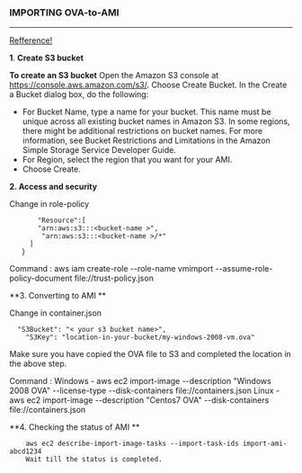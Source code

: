 ### **IMPORTING OVA-to-AMI**
-------------------------
[Refference!](https://docs.aws.amazon.com/vm-import/latest/userguide/vmimport-image-import.html#import-vm-image)

**1**. **Create S3 bucket**

  **To create an S3 bucket**
Open the Amazon S3 console at https://console.aws.amazon.com/s3/.
Choose Create Bucket.
  In the Create a Bucket dialog box, do the following:
  - For Bucket Name, type a name for your bucket. This name must be unique across all existing bucket names in Amazon S3. In some regions, there might be additional restrictions on bucket names. For more information, see Bucket Restrictions and Limitations in the Amazon Simple Storage Service Developer Guide.
  - For Region, select the region that you want for your AMI.
  - Choose Create.

**2.  Access and security**
        
Change in role-policy

           "Resource":[
           "arn:aws:s3:::<bucket-name >",
            "arn:aws:s3:::<bucket-name >/*"
         ]
       }    
 Command : 
        aws iam create-role --role-name vmimport --assume-role-policy-document file://trust-policy.json
      
**3.   Converting to AMI **
  
  Change in container.json

      "S3Bucket": "< your s3 bucket name>",
        "S3Key": "location-in-your-bucket/my-windows-2008-vm.ova"
        
  Make sure you have copied the OVA file to S3 and completed the location in the above step. 
  
  Command :
             Windows
             - aws ec2 import-image --description "Windows 2008 OVA" --license-type <value> --disk-containers file://containers.json
             Linux 
             - aws ec2 import-image --description "Centos7 OVA" --disk-containers file://containers.json
 
**4.   Checking the status of AMI   **

        aws ec2 describe-import-image-tasks --import-task-ids import-ami-abcd1234
        Wait till the status is completed.
